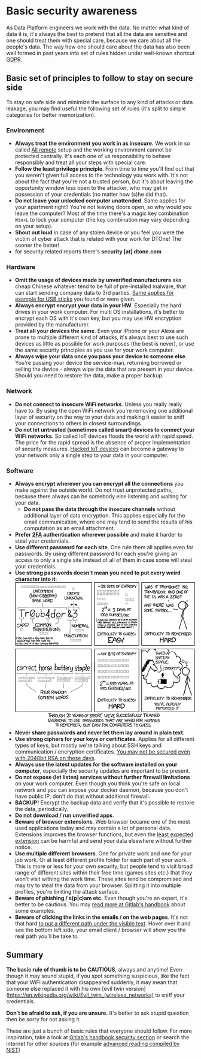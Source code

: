 # Basic security awareness

As Data Platform engineers we work with the data. No matter what kind of data it is, it's always the best to pretend that all the data are sensitive and one should treat them with special care, because we care about all the people's data. The way how one should care about the data has also been well formed in past years into set of rules hidden under well-known shortcut [GDPR](https://en.wikipedia.org/wiki/General_Data_Protection_Regulation).

## Basic set of principles to follow to stay on secure side

To stay on safe side and minimize the surface to any kind of attacks or data leakage, you may find useful the following set of rules (it's split to simple categories for better memorization).

### Environment

 - **Always treat the environment you work in as insecure.** We work in so called [All remote](https://about.gitlab.com/company/culture/all-remote/) setup and the working environment cannot be protected centrally. It's each one of us responsibility to behave responsibly and treat all your steps with special care.
 - **Follow the least privilege principle**. From time to time you'll find out that you weren't given full access to the technology you work with. It's not about the fact that you're not a trusted person, but it's about leaving the opportunity window less open to the attacker, who may get in possession of your credentials (no matter how (s)he did that).
 - **Do not leave your unlocked computer unattended**. Same applies for your apartment right? You're not leaving doors open, so why would you leave the computer? Most of the time there's a magic key combination `Win+L` to lock your computer (the key combination may vary depending on your setup).
 - **Shout out loud** in case of any stolen device or you feel you were the victim of cyber attack that is related with your work for DTOne! The sooner the better!
  - for security related reports there's **security [at] dtone.com**

### Hardware

 - **Omit the usage of devices made by unverified manufacturers** aka cheap Chinese whatever tend to be full of pre-installed malware, that can start sending company data to 3rd parties. [Same applies for example for USB sticks](https://www.bleepingcomputer.com/news/security/heres-a-list-of-29-different-types-of-usb-attacks/) you found or were given.
 - **Always encrypt encrypt your data in your HW**. Especially the hard drives in your work computer. For multi OS installations, it's better to encrypt each OS with it's own key, but you may use HW encryption provided by the manufacturer.
 - **Treat all your devices the same**. Even your iPhone or your Alexa are prone to multiple different kind of attacks, it's always best to use such devices as little as possible for work purposes (the best is never), or use the same security principles as you use for your work computer.
 - **Always wipe your data once you pass your device to someone else**. You're passing your device the service-man, returning borrowed or selling the device - always wipe the data that are present in your device. Should you need to restore the data, make a proper backup.

### Network

 - **Do not connect to insecure WiFi networks**. Unless you really really have to. By using the open WiFi network you're removing one additional layer of security on the way to your data and making it easier to sniff your connections to others in closest surroundings.
 - **Do not let untrusted (sometimes called smart) devices to connect your WiFi networks**. So called IoT devices floods the world with rapid speed. The price for the rapid spread is the absence of proper implementation of security measures. [Hacked IoT devices](https://www.news5cleveland.com/news/local-news/investigations/ethical-hacker-shows-us-how-easily-smart-devices-can-be-hacked-and-give-access-to-your-personal-info) can become a gateway to your network only a single step to your data in your computer.

### Software

 - **Always encrypt wherever you can encrypt all the connections** you make against the outside world. Do not trust unprotected paths, because there always can be somebody else listening and waiting for your data.
   - **Do not pass the data through the insecure channels** without additional layer of data encryption. This applies especially for the email communication, where one may tend to send the results of his computation as an email attachment.
 - **Prefer [2FA](https://en.wikipedia.org/wiki/Multi-factor_authentication) authentication wherever possible** and make it harder to steal your credentials. 
 - **Use different password for each site**. One rule them all applies even for passwords. By using different password for each you're giving an access to only a single site instead of all of them in case some will steal your credentials.
 - **Use strong passwords doesn't mean you need to put every weird character into it**:
![screenshot of weird against strong password](security/strong_password.png)
 - **Never share passwords and never let them lay around in plain text**.
 - **Use strong ciphers for your keys or certificates**. Applies for all different types of keys, but mostly we're talking about SSH keys and communication / encryption certificates. [You may not be secured even with 2048bit RSA on these days](https://www.quintessencelabs.com/blog/breaking-rsa-encryption-update-state-art/).
 - **Always use the latest updates for the software installed on your computer**, especially the security updates are important to be present.
 - **Do not expose (let listen) services without further firewall limitations** on your work computer. Even though you think you're safe on local network and you can expose your docker daemon, because you don't have public IP, don't do that without additional firewall.
 - **BACKUP!** Encrypt the backup data and verify that it's possible to restore the data, periodically.
 - **Do not download / run unverified apps**.
 - **Beware of browser extensions**. Web browser became one of the most used applications today and may contain a lot of personal data. Extensions improves the browser functions, but even the [least expected extension](https://techbeacon.com/security/grammarly-leaks-everything-youve-ever-typed-service-everything) can be harmful and send your data elsewhere without further notice.
 - **Use multiple different browsers**. One for private work and one for your job work. Or at least different profile folder for each part of your work. This is more or less for your own security, but people tend to visit broad range of different sites within their free time (games sites etc.) that they won't visit withing the work time. These sites tend be compromised and may try to steal the data from your browser. Splitting it into multiple profiles, you're limiting the attack surface.
 - **Beware of phishing / s(p|c)am etc.** Even though you're an expert, it's better to be cautious. You may [read more at Gitlab's handbook](https://about.gitlab.com/handbook/security/#how-to-identify-a-basic-phishing-attack) about some examples.
 - **Beware of clicking the links in the emails / on the web pages**. It's not that hard [to put a different path under the visible text](https://tiptopsecurity.com/the-truth-about-clicking-links-in-email-and-what-to-do-instead/). Hover over it and see the bottom left side, your email client / browser will show you the real path you'll be take to.

## Summary

**The basic rule of thumb is to be CAUTIOUS**, always and anytime! Even though it may sound stupid, if you spot something suspicious, like the fact that your WiFi authentication disappeared suddenly, it may mean that someone else replaced it with his own [evil twin version](https://en.wikipedia.org/wiki/Evil_twin_(wireless_networks) to sniff your credentials.

**Don't be afraid to ask, if you are unsure.** It's better to ask stupid question then be sorry for not asking it.

These are just a bunch of basic rules that everyone should follow. For more inspiration, take a look at [Gitlab's handbook security section](https://about.gitlab.com/handbook/security/) or search the internet for other sources (for example [advanced reading compiled by NIST](https://csrc.nist.gov/publications/detail/sp/800-160/vol-1/final))
